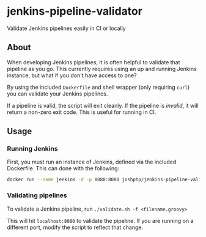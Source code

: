 # jenkins-pipeline-validator
Validate Jenkins pipelines easily in CI or locally

## About
When developing Jenkins pipelines, it is often helpful to validate that pipeline as you go. This currently requires using an up and running Jenkins instance, but what if you don't have access to one?

By using the included `Dockerfile` and shell wrapper (only requiring `curl`) you can validate your Jenkins pipelines.

If a pipeline is valid, the script will exit cleanly. If the pipeline is _invalid_, it will return a non-zero exit code. This is useful for running in CI.

## Usage

### Running Jenkins
First, you must run an instance of Jenkins, defined via the included Dockerfile. This can done with the following:

```bash
docker run --name jenkins -d -p 8080:8080 joshphp/jenkins-pipeline-validator
```

### Validating pipelines
To validate a Jenkins pipeline, run `./validate.sh -f <filename.groovy>`

This will hit `localhost:8080` to validate the pipeline. If you are running on a different port, modify the script to reflect that change.
